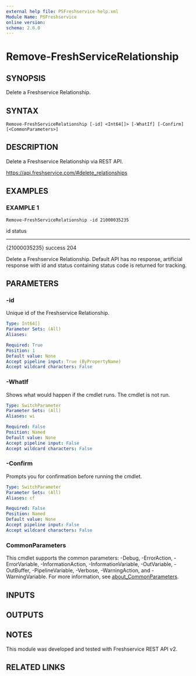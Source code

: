 ```yaml
---
external help file: PSFreshservice-help.xml
Module Name: PSFreshservice
online version:
schema: 2.0.0
---
```


# Remove-FreshServiceRelationship

## SYNOPSIS
Delete a Freshservice Relationship.

## SYNTAX

```
Remove-FreshServiceRelationship [-id] <Int64[]> [-WhatIf] [-Confirm] [<CommonParameters>]
```

## DESCRIPTION
Delete a Freshservice Relationship via REST API.

https://api.freshservice.com/#delete_relationships

## EXAMPLES

### EXAMPLE 1
```
Remove-FreshServiceRelationship -id 21000035235
```

id            status
--            ------
{21000035235} success 204

Delete a Freshservice Relationship.
Default API has no response, artificial response with id and
status containing status code is returned for tracking.

## PARAMETERS

### -id
Unique id of the Freshservice Relationship.

```yaml
Type: Int64[]
Parameter Sets: (All)
Aliases:

Required: True
Position: 1
Default value: None
Accept pipeline input: True (ByPropertyName)
Accept wildcard characters: False
```

### -WhatIf
Shows what would happen if the cmdlet runs.
The cmdlet is not run.

```yaml
Type: SwitchParameter
Parameter Sets: (All)
Aliases: wi

Required: False
Position: Named
Default value: None
Accept pipeline input: False
Accept wildcard characters: False
```

### -Confirm
Prompts you for confirmation before running the cmdlet.

```yaml
Type: SwitchParameter
Parameter Sets: (All)
Aliases: cf

Required: False
Position: Named
Default value: None
Accept pipeline input: False
Accept wildcard characters: False
```

### CommonParameters
This cmdlet supports the common parameters: -Debug, -ErrorAction, -ErrorVariable, -InformationAction, -InformationVariable, -OutVariable, -OutBuffer, -PipelineVariable, -Verbose, -WarningAction, and -WarningVariable. For more information, see [about_CommonParameters](http://go.microsoft.com/fwlink/?LinkID=113216).

## INPUTS

## OUTPUTS

## NOTES
This module was developed and tested with Freshservice REST API v2.

## RELATED LINKS
